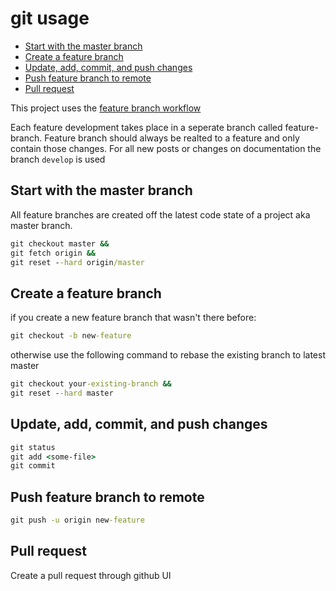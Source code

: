 # git usage <!-- omit in toc -->

- [Start with the master branch](#start-with-the-master-branch)
- [Create a feature branch](#create-a-feature-branch)
- [Update, add, commit, and push changes](#update-add-commit-and-push-changes)
- [Push feature branch to remote](#push-feature-branch-to-remote)
- [Pull request](#pull-request)

This project uses the [feature branch workflow](https://www.atlassian.com/git/tutorials/comparing-workflows/feature-branch-workflow)

Each feature development takes place in a seperate branch called feature-branch.
Feature branch should always be realted to a feature and only contain those changes.
For all new posts or changes on documentation the branch `develop` is used

## Start with the master branch

All feature branches are created off the latest code state of a project aka master branch.

```cmd
git checkout master &&
git fetch origin &&
git reset --hard origin/master
```

## Create a feature branch

if you create a new feature branch that wasn't there before:

```cmd
git checkout -b new-feature
```

otherwise use the following command to rebase the existing branch to latest master

```cmd
git checkout your-existing-branch &&
git reset --hard master
```

## Update, add, commit, and push changes

```cmd
git status
git add <some-file>
git commit
```

## Push feature branch to remote

```cmd
git push -u origin new-feature
```

## Pull request

Create a pull request through github UI
